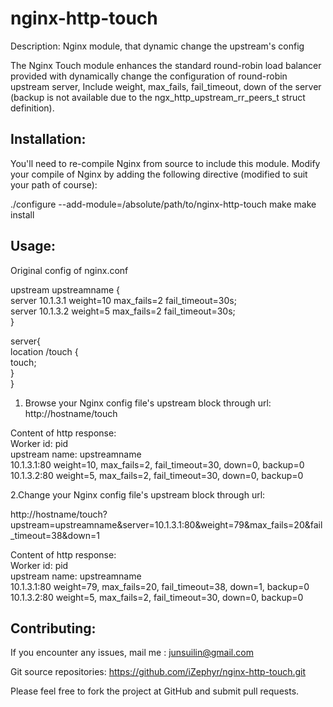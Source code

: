 nginx-http-touch
================

Description:
Nginx module,  that dynamic change the upstream's config

The Nginx Touch module enhances the standard round-robin load balancer provided
with dynamically change the configuration of round-robin upstream server, Include 
weight, max_fails, fail_timeout, down of the server
(backup is not available due to the ngx_http_upstream_rr_peers_t struct definition). 

Installation:
--

You'll need to re-compile Nginx from source to include this module.
Modify your compile of Nginx by adding the following directive
(modified to suit your path of course):

./configure --add-module=/absolute/path/to/nginx-http-touch 
make
make install


Usage:
--

Original config of nginx.conf

upstream upstreamname {<br>
	server 10.1.3.1   weight=10 max_fails=2  fail_timeout=30s;<br>
	server 10.1.3.2   weight=5 max_fails=2  fail_timeout=30s;<br>
}

server{<br>
	location /touch {<br>
		touch;<br>
		}<br>
}<br>

1. Browse your Nginx config file's upstream block through url:
http://hostname/touch

Content of http response:<br>
Worker id: pid<br>
upstream name: upstreamname<br>
10.1.3.1:80 weight=10, max_fails=2, fail_timeout=30, down=0, backup=0<br>
10.1.3.2:80 weight=5, max_fails=2, fail_timeout=30, down=0, backup=0<br>

2.Change your Nginx config file's upstream block through url:

http://hostname/touch?upstream=upstreamname&server=10.1.3.1:80&weight=79&max_fails=20&fail_timeout=38&down=1<br>

Content of http response:<br>
Worker id: pid<br>
upstream name: upstreamname<br>
10.1.3.1:80 weight=79, max_fails=20, fail_timeout=38, down=1, backup=0<br>
10.1.3.2:80 weight=5, max_fails=2, fail_timeout=30, down=0, backup=0<br>



Contributing:
--

If you encounter any issues, mail me : junsuilin@gmail.com


Git source repositories:
https://github.com/iZephyr/nginx-http-touch.git

Please feel free to fork the project at GitHub and submit pull requests.
